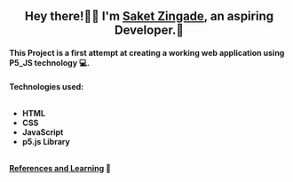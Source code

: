 <h2 align="center">
  Hey there!🙋‍♂️ I'm <a href="https://www.linkedin.com/in/saket-zingade-a74081230/">Saket Zingade</a>, an aspiring Developer.🐥
</h2>

<h4 align="left">
  This Project is a first attempt at creating a working web application using P5_JS technology 💻.
</h4> 

<h4>
Technologies used:
  <ul>
    <br>
    <li>HTML</li>
    <li>CSS</li>
    <li>JavaScript</li>
    <li>p5.js Library</li>
  </ul>
  <br>
  <a href="https://www.youtube.com/@TheCodingTrain/featured">References and Learning</a> 📖
</h4>
